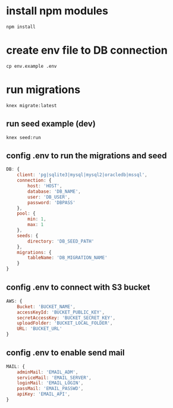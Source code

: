 # install npm modules
```shell
npm install
```

# create env file to DB connection
```shell
cp env.example .env
```

# run migrations

```shell
knex migrate:latest
```

## run seed example (dev)
```shell
knex seed:run
```


## config .env to run the migrations and seed
```javascript
DB: {
    client: 'pg|sqlite3|mysql|mysql2|oracledb|mssql',
    connection: {
        host: 'HOST',
        database: 'DB_NAME',
        user: 'DB_USER',
        password: 'DBPASS'
    },
    pool: {
        min: 1,
        max: 1
    },
    seeds: {
        directory: 'DB_SEED_PATH'
    },
    migrations: {
        tableName: 'DB_MIGRATION_NAME'
    }
}
```

## config .env to connect with S3 bucket
```javascript
AWS: {
    Bucket: 'BUCKET_NAME',
    accessKeyId: 'BUCKET_PUBLIC_KEY',
    secretAccessKey: 'BUCKET_SECRET_KEY',
    uploadFolder: 'BUCKET_LOCAL_FOLDER',
    URL: 'BUCKET_URL'
}
```

## config .env to enable send mail
```javascript
MAIL: {
    adminMail: 'EMAIL_ADM',
    serviceMail: 'EMAIL_SERVER',
    loginMail: 'EMAIL_LOGIN',
    passMail: 'EMAIL_PASSWD',
    apiKey: 'EMAIL_API',
}
```